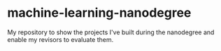 # machine-learning-nanodegree
My repository to show the projects I've built during the nanodegree and enable my revisors to evaluate them.
